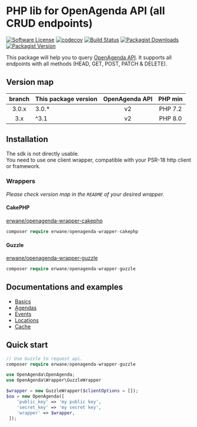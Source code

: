 # PHP lib for OpenAgenda API (all CRUD endpoints)

[![Software License](https://img.shields.io/badge/license-MIT-brightgreen.svg?style=flat-square)](LICENSE)
[![codecov](https://codecov.io/gh/Erwane/openagenda-api/branch/3.x/graph/badge.svg?token=hF5HhETnkg)](https://codecov.io/gh/Erwane/openagenda-api)
[![Build Status](https://github.com/Erwane/openagenda-api/actions/workflows/ci.yml/badge.svg?branch=3.x)](https://github.com/Erwane/openagenda-api/actions)
[![Packagist Downloads](https://img.shields.io/packagist/dt/Erwane/openagenda-api)](https://packagist.org/packages/Erwane/openagenda-api)
[![Packagist Version](https://img.shields.io/packagist/v/Erwane/openagenda-api)](https://packagist.org/packages/Erwane/openagenda-api)

This package will help you to query [OpenAgenda API](https://developers.openagenda.com/).
It supports all endpoints with all methods (HEAD, GET, POST, PATCH & DELETE).

## Version map

| branch | This package version | OpenAgenda API | PHP min |
|:------:|----------------------|:--------------:|:-------:|
| 3.0.x  | 3.0.*                |       v2       | PHP 7.2 |
|  3.x   | ^3.1                 |       v2       | PHP 8.0 |

## Installation

The sdk is not directly usable.  
You need to use one client wrapper, compatible with your PSR-18 http client or framework.

### Wrappers
_Please check version map in the `README` of your desired wrapper._

#### CakePHP 
[erwane/openagenda-wrapper-cakephp](https://github.com/Erwane/openagenda-wrapper-cakephp)
```php
composer require erwane/openagenda-wrapper-cakephp
```

#### Guzzle 
[erwane/openagenda-wrapper-guzzle](https://github.com/Erwane/openagenda-wrapper-guzzle)
```php
composer require erwane/openagenda-wrapper-guzzle
```

## Documentations and examples

* [Basics](docs/basics.md)
* [Agendas](docs/agenda.md)
* [Events](docs/event.md)
* [Locations](docs/location.md)
* [Cache](docs/cache.md)

## Quick start

```php
// Use Guzzle to request api.
composer require erwane/openagenda-wrapper-guzzle

use OpenAgenda\OpenAgenda;
use OpenAgenda\Wrapper\GuzzleWrapper

$wrapper = new GuzzleWrapper($clientOptions = []);
$oa = new OpenAgenda([
    'public_key' => 'my public key',
    'secret_key' => 'my secret key',
    'wrapper' => $wrapper,
 ]);
```
